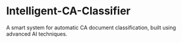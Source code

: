 # Intelligent-CA-Classifier
A smart system for automatic CA document classification, built using advanced AI techniques.
